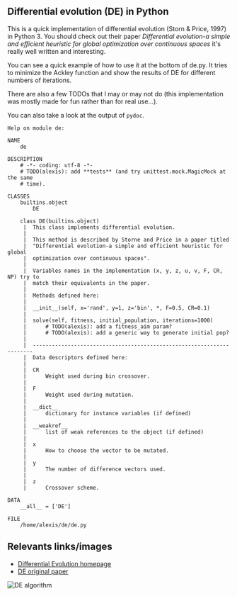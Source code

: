 ## Differential evolution (DE) in Python

This is a quick implementation of differential evolution (Storn & Price, 1997) in Python 3. You should check out their paper _Differential evolution-a simple and efficient heuristic for global optimization over continuous spaces_ it's really well written and interesting.

You can see a quick example of how to use it at the bottom of de.py. It tries to minimize the Ackley function and show the results of DE for different numbers of iterations.

There are also a few TODOs that I may or may not do (this implementation was mostly made for fun rather than for real use...).

You can also take a look at the output of `pydoc`.

    Help on module de:
    
    NAME
        de
    
    DESCRIPTION
        # -*- coding: utf-8 -*-
        # TODO(alexis): add **tests** (and try unittest.mock.MagicMock at the same
        # time).
    
    CLASSES
        builtins.object
            DE
        
        class DE(builtins.object)
         |  This class implements differential evolution.
         |  
         |  This method is described by Storne and Price in a paper titled
         |  "Differential evolution-a simple and efficient heuristic for global
         |  optimization over continuous spaces".
         |  
         |  Variables names in the implementation (x, y, z, u, v, F, CR, NP) try to
         |  match their equivalents in the paper.
         |  
         |  Methods defined here:
         |  
         |  __init__(self, x='rand', y=1, z='bin', *, F=0.5, CR=0.1)
         |  
         |  solve(self, fitness, initial_population, iterations=1000)
         |      # TODO(alexis): add a fitness_aim param?
         |      # TODO(alexis): add a generic way to generate initial pop?
         |  
         |  ----------------------------------------------------------------------
         |  Data descriptors defined here:
         |  
         |  CR
         |      Weight used during bin crossover.
         |  
         |  F
         |      Weight used during mutation.
         |  
         |  __dict__
         |      dictionary for instance variables (if defined)
         |  
         |  __weakref__
         |      list of weak references to the object (if defined)
         |  
         |  x
         |      How to choose the vector to be mutated.
         |  
         |  y
         |      The number of difference vectors used.
         |  
         |  z
         |      Crossover scheme.
    
    DATA
        __all__ = ['DE']
    
    FILE
        /home/alexis/de/de.py
    
    
## Relevants links/images

* [Differential Evolution homepage](http://www1.icsi.berkeley.edu/~storn/code.html#hist)
* [DE original paper](https://bitbucket.org/12er/pso/src/b448ff0db375c1ac0c55855e9f19aced08b44ca6/doc/literature/heuristic%20Search/Differential%20Evolution%20-%20a%20simple%20and%20efficient%20heuristic%20for%20global%20optimization%20over%20continuous%20spaces.pdf)

![DE algorithm](http://www1.icsi.berkeley.edu/~storn/de2.jpg)
